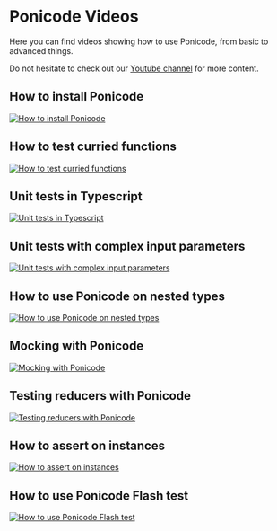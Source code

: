 # Ponicode Videos

Here you can find videos showing how to use Ponicode, from basic to advanced things.

Do not hesitate to check out our [Youtube channel](https://www.youtube.com/channel/UCkY2ajdjrBGcMX71Tg9Rjlw) for more content.

## How to install Ponicode

[![How to install Ponicode](https://img.youtube.com/vi/tIkdkFPvL7g/0.jpg)](https://www.youtube.com/watch?v=tIkdkFPvL7g)

## How to test curried functions

[![How to test curried functions](https://img.youtube.com/vi/AYtVGDammg0/0.jpg)](https://www.youtube.com/watch?v=AYtVGDammg0)

## Unit tests in Typescript

[![Unit tests in Typescript](https://img.youtube.com/vi/oWymL7KUl-Y/0.jpg)](https://www.youtube.com/watch?v=oWymL7KUl-Y)

## Unit tests with complex input parameters

[![Unit tests with complex input parameters](https://img.youtube.com/vi/_g41q1s_Uxc/0.jpg)](https://www.youtube.com/watch?v=_g41q1s_Uxc)

## How to use Ponicode on nested types

[![How to use Ponicode on nested types](https://img.youtube.com/vi/3Q9vVuQxa34/0.jpg)](https://www.youtube.com/watch?v=3Q9vVuQxa34)


## Mocking with Ponicode

[![Mocking with Ponicode](https://img.youtube.com/vi/fB14LNRZRIQ/0.jpg)](https://www.youtube.com/watch?v=fB14LNRZRIQ)

## Testing reducers with Ponicode

[![Testing reducers with Ponicode](https://img.youtube.com/vi/vv3sonyg_wo/0.jpg)](https://www.youtube.com/watch?v=vv3sonyg_wo)

## How to assert on instances

[![How to assert on instances](https://img.youtube.com/vi/8j-PxIFWJPg/0.jpg)](https://www.youtube.com/watch?v=8j-PxIFWJPg)

## How to use Ponicode Flash test
[![How to use Ponicode Flash test](https://img.youtube.com/vi/bcxcQ83jbS4/0.jpg)](https://www.youtube.com/watch?v=bcxcQ83jbS4)
